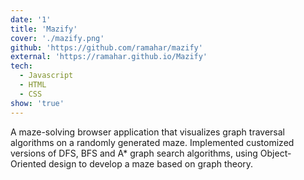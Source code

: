 ```yaml
---
date: '1'
title: 'Mazify'
cover: './mazify.png'
github: 'https://github.com/ramahar/mazify'
external: 'https://ramahar.github.io/Mazify'
tech:
  - Javascript
  - HTML
  - CSS
show: 'true'
---
```


A maze-solving browser application that visualizes graph traversal algorithms on a randomly generated maze.
Implemented customized versions of DFS, BFS and A* graph search algorithms, using Object-Oriented design to develop a maze based on graph theory.
